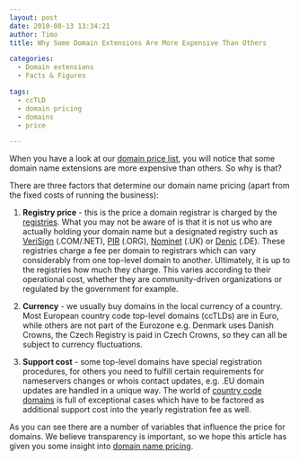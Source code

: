 ```yaml
---
layout: post
date: 2010-08-13 13:34:21
author: Timo
title: Why Some Domain Extensions Are More Expensive Than Others

categories:
  - Domain extensions
  - Facts & Figures

tags:
  - ccTLD
  - domain pricing
  - domains
  - price

---
```


When you have a look at our [domain price list](https://iwantmyname.com/domains/domain-name-registration-list-of-extensions), you will notice that some domain name extensions are more expensive than others. So why is that?

There are three factors that determine our domain name pricing (apart from the fixed costs of running the business):

1.  **Registry price** - this is the price a domain registrar is charged by the [registries](http://en.wikipedia.org/wiki/Domain_name_registry). What you may not be aware of is that it is not us who are actually holding your domain name but a designated registry such as [VeriSign](http://verisign.com) (.COM/.NET), [PIR](http://pir.org) (.ORG), [Nominet](http://nominet.org.uk) (.UK) or [Denic](http://denic.de) (.DE). These registries charge a fee per domain to registrars which can vary considerably from one top-level domain to another. Ultimately, it is up to the registries how much they charge. This varies according to their operational cost, whether they are community-driven organizations or regulated by the government for example.

2.  **Currency** - we usually buy domains in the local currency of a country. Most European country code top-level domains (ccTLDs) are in Euro, while others are not part of the Eurozone e.g. Denmark uses Danish Crowns, the Czech Registry is paid in Czech Crowns, so they can all be subject to currency fluctuations.

3.  **Support cost** - some top-level domains have special registration procedures, for others you need to fulfill certain requirements for nameservers changes or whois contact updates, e.g. .EU domain updates are handled in a unique way. The world of [country code domains](https://iwantmyname.com/domains/domain-name-registration-list-of-extensions) is full of exceptional cases which have to be factored as additional support cost into the yearly registration fee as well.

As you can see there are a number of variables that influence the price for domains. We believe transparency is important, so we hope this article has given you some insight into [domain name pricing](https://iwantmyname.com/domains/domain-name-registration-list-of-extensions).
